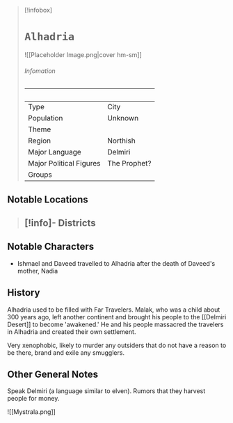 > [!infobox]
> # `Alhadria` 
> ![[Placeholder Image.png|cover hm-sm]]
> ###### Infomation
> ‎  | ‎  |
> ---|---|
> Type | City | 
> Population | Unknown | 
> Theme | |
> Region | Northish |
> Major Language | Delmiri |
> Major Political Figures | The Prophet? |
> Groups |  |

## Notable Locations
> [!info]- Districts  
> - 

## Notable Characters
- Ishmael and Daveed travelled to Alhadria after the death of Daveed's mother, Nadia

## History
Alhadria used to be filled with Far Travelers. Malak, who was a child about 300 years ago, left another continent and brought his people to the [[Delmiri Desert]] to become 'awakened.' He and his people massacred the travelers in Alhadria and created their own settlement.

Very xenophobic, likely to murder any outsiders that do not have a reason to be there, brand and exile any smugglers.

## Other General Notes
Speak Delmiri (a language similar to elven). Rumors that they harvest people for money.

![[Mystrala.png]] 
